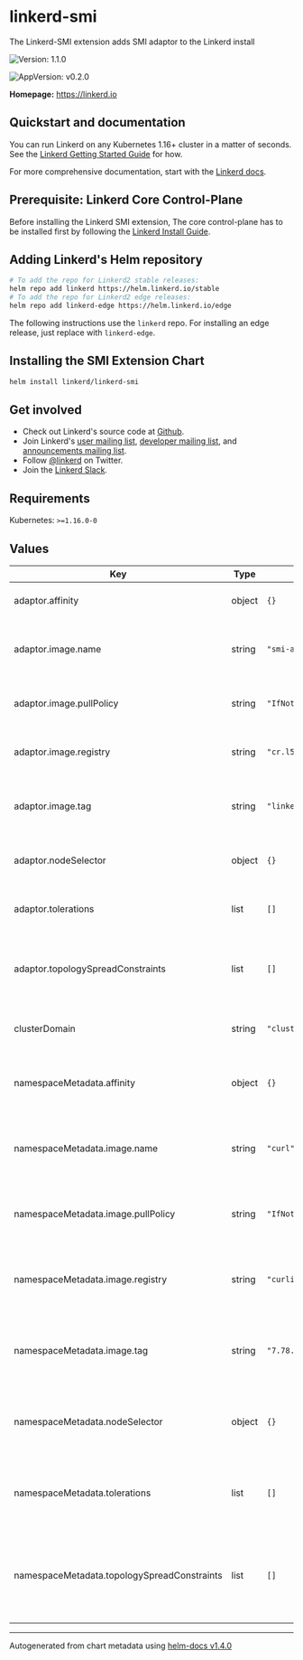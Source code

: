 # linkerd-smi

The Linkerd-SMI extension adds SMI adaptor to the Linkerd install

![Version: 1.1.0](https://img.shields.io/badge/Version-1.1.0-informational?style=flat-square)

![AppVersion: v0.2.0](https://img.shields.io/badge/AppVersion-v0.2.0-informational?style=flat-square)

**Homepage:** <https://linkerd.io>

## Quickstart and documentation

You can run Linkerd on any Kubernetes 1.16+ cluster in a matter of seconds. See
the [Linkerd Getting Started Guide][getting-started] for how.

For more comprehensive documentation, start with the [Linkerd
docs][linkerd-docs].

## Prerequisite: Linkerd Core Control-Plane

Before installing the Linkerd SMI extension, The core control-plane has to
be installed first by following the [Linkerd Install
Guide](https://linkerd.io/2/tasks/install/).

## Adding Linkerd's Helm repository

```bash
# To add the repo for Linkerd2 stable releases:
helm repo add linkerd https://helm.linkerd.io/stable
# To add the repo for Linkerd2 edge releases:
helm repo add linkerd-edge https://helm.linkerd.io/edge
```

The following instructions use the `linkerd` repo. For installing an edge
release, just replace with `linkerd-edge`.

## Installing the SMI Extension Chart

```bash
helm install linkerd/linkerd-smi
```

## Get involved

* Check out Linkerd's source code at [Github][linkerd2].
* Join Linkerd's [user mailing list][linkerd-users], [developer mailing
  list][linkerd-dev], and [announcements mailing list][linkerd-announce].
* Follow [@linkerd][twitter] on Twitter.
* Join the [Linkerd Slack][slack].

[cncf]: https://www.cncf.io/
[getting-started]: https://linkerd.io/2/getting-started/
[linkerd2]: https://github.com/linkerd/linkerd2
[linkerd-announce]: https://lists.cncf.io/g/cncf-linkerd-announce
[linkerd-dev]: https://lists.cncf.io/g/cncf-linkerd-dev
[linkerd-docs]: https://linkerd.io/2/overview/
[linkerd-users]: https://lists.cncf.io/g/cncf-linkerd-users
[slack]: http://slack.linkerd.io
[twitter]: https://twitter.com/linkerd

## Requirements

Kubernetes: `>=1.16.0-0`

## Values

| Key | Type | Default | Description |
|-----|------|---------|-------------|
| adaptor.affinity | object | `{}` | Affinity for adaptor pod assignments |
| adaptor.image.name | string | `"smi-adaptor"` | Docker image name for the adaptor instance |
| adaptor.image.pullPolicy | string | `"IfNotPresent"` | Pull policy  for the adaptor instance |
| adaptor.image.registry | string | `"cr.l5d.io/linkerd"` | Docker registry for the adaptor instance |
| adaptor.image.tag | string | `"linkerdSMIVersionValue"` | Docker image tag for the adaptor instance |
| adaptor.nodeSelector | object | `{}` | Node selector for adaptor pod assignments |
| adaptor.tolerations | list | `[]` | Tolerations for adaptor pod assignments |
| adaptor.topologySpreadConstraints | list | `[]` | Topology spread constraints for adaptor pod assignments |
| clusterDomain | string | `"cluster.local"` | Kubernetes DNS Domain name to use |
| namespaceMetadata.affinity | object | `{}` | Affinity for namespace metadata pod assignments |
| namespaceMetadata.image.name | string | `"curl"` | Docker image name for the namespace metadata job instance |
| namespaceMetadata.image.pullPolicy | string | `"IfNotPresent"` | Pull policy for the namespace metadata job instance |
| namespaceMetadata.image.registry | string | `"curlimages"` | Docker registry for the namespace metadata job instance |
| namespaceMetadata.image.tag | string | `"7.78.0"` | Docker image tag for the namespace metadata job instance |
| namespaceMetadata.nodeSelector | object | `{}` | Node selector for namespace metadata pod assignments |
| namespaceMetadata.tolerations | list | `[]` | Tolerations for namespace metadata pod assignments |
| namespaceMetadata.topologySpreadConstraints | list | `[]` | Topology spread constraints for namespace metadata pod assignments |

----------------------------------------------
Autogenerated from chart metadata using [helm-docs v1.4.0](https://github.com/norwoodj/helm-docs/releases/v1.4.0)
